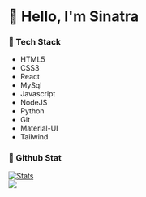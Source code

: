 # **👋 Hello, I'm Sinatra**

### 🎉 Tech Stack

- HTML5
- CSS3
- React
- MySql
- Javascript
- NodeJS
- Python
- Git
- Material-UI 
- Tailwind  




### 🎉 Github Stat

[![Stats](https://github-stats-alpha.vercel.app/api/?username=svecx&cc=fff&tc=DF7431&ic=DF7431 "Stats")](https://github.com/svecx "Stats")<br>
<a href="https://github.com/svecx/github-readme-stats"><img align="center" src="https://github-readme-stats.vercel.app/api/top-langs/?username=svecx&layout=compact&theme=buefy&hide_border=true" /></a>

